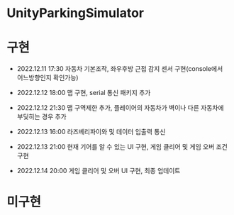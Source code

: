 # UnityParkingSimulator

# 구현

  - 2022.12.11 17:30 자동차 기본조작, 좌우후방 근접 감지 센서 구현(console에서 어느방향인지 확인가능)
  
  - 2022.12.12 18:00 맵 구현, serial 통신 패키지 추가
  
  - 2022.12.12 21:30 맵 구역제한 추가, 플레이어의 자동차가 벽이나 다른 자동차에 부딫히는 경우 추가
  
  - 2022.12.13 16:00 라즈베리파이와 및 데이터 입출력 통신
  
  - 2022.12.13 21:00 현재 기어를 알 수 있는 UI 구현, 게임 클리어 및 게임 오버 조건 구현
  
  - 2022.12.14 20:00 게임 클리어 및 오버 UI 구현, 최종 업데이트


# 미구현
